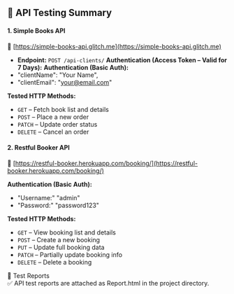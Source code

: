 ## 🔗 API Testing Summary

#### 1. **Simple Books API**
🔗 [https://simple-books-api.glitch.me](https://simple-books-api.glitch.me)


* **Endpoint:** `POST /api-clients/`
**Authentication (Access Token – Valid for 7 Days):** 
**Authentication (Basic Auth):**
 * "clientName": "Your Name",
 * "clientEmail": "your@email.com"

**Tested HTTP Methods:**
* `GET` – Fetch book list and details
* `POST` – Place a new order
* `PATCH` – Update order status
* `DELETE` – Cancel an order

#### 2. **Restful Booker API**
🔗 [https://restful-booker.herokuapp.com/booking/](https://restful-booker.herokuapp.com/booking/) 

**Authentication (Basic Auth):**
* "Username:" "admin"
* "Password:" "password123"

**Tested HTTP Methods:**
* `GET` – View booking list and details
* `POST` – Create a new booking
* `PUT` – Update full booking data
* `PATCH` – Partially update booking info
* `DELETE` – Delete a booking

📄 Test Reports        
 ✅ API test reports are attached as Report.html in the project directory.





